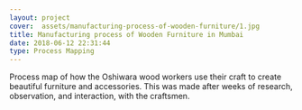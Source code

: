 ```yaml
---
layout: project
cover:  assets/manufacturing-process-of-wooden-furniture/1.jpg
title: Manufacturing process of Wooden Furniture in Mumbai
date: 2018-06-12 22:31:44
type: Process Mapping
---
```


Process map of how the Oshiwara wood workers use their craft to create beautiful furniture and accessories. This was made after weeks of research, observation, and interaction, with the craftsmen.